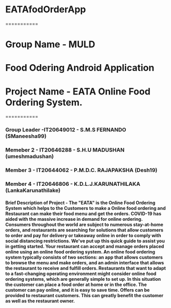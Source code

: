# EATAfodOrderApp
===========
# Group Name - MULD
# Food Odering Android Application
# Project Name - EATA Online Food Ordering System.
===========

### Group Leader -IT20649012 - S.M.S FERNANDO (SManeesha99)
### Memeber 2 - IT20646288 - S.H.U MADUSHAN (umeshmadushan)
### Member 3 - IT20644062 - P.M.D.C. RAJAPAKSHA (Desh19)
### Member 4 - IT20646806 - K.D.L.J.KARUNATHILAKA (LankaKarunathilake)

#### Brief Description of Project - The "EATA" is the Online Food Ordering System which helps to the Customers to make a Online food ordering and Restaurant can make their food menu and get the orders. COVID-19 has aided with the massive increase in demand for online ordering. Consumers throughout the world are subject to numerous stay-at-home orders, and restaurants are searching for solutions that allow customers to order and pay for delivery or takeaway online in order to comply with social distancing restrictions. We've put up this quick guide to assist you in getting started. Your restaurant can accept and manage orders placed online using an online food ordering system. An online food ordering system typically consists of two sections: an app that allows customers to browse the menu and make orders, and an admin interface that allows the restaurant to receive and fulfill orders. Restaurants that want to adapt to a fast-changing operating environment might consider online food ordering systems, which are generally simple to set up. In this situation the customer can place a food order at home or in the office. The customer can pay online, and it is easy to save time. Offers can be provided to restaurant customers. This can greatly benefit the customer as well as the restaurant owner.
